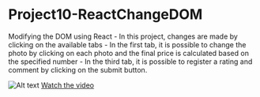# Project10-ReactChangeDOM

Modifying the DOM using React - In this project, changes are made by clicking on the available tabs - In the first tab, it is possible to change the photo by clicking on each photo and the final price is calculated based on the specified number - In the third tab, it is possible to register a rating and comment by clicking on the submit button.

![Alt text](https://i.imgur.com/wmqYYU4.png)
[Watch the video](https://i.imgur.com/oXjBFBx.mp4) 
